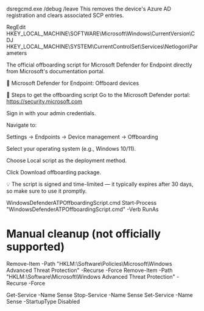 

dsregcmd.exe /debug /leave
This removes the device's Azure AD registration and clears associated SCP entries.

RegEdit 
HKEY_LOCAL_MACHINE\SOFTWARE\Microsoft\Windows\CurrentVersion\CDJ
HKEY_LOCAL_MACHINE\SYSTEM\CurrentControlSet\Services\Netlogon\Parameters


The official offboarding script for Microsoft Defender for Endpoint directly from Microsoft's documentation portal. 

🔗 Microsoft Defender for Endpoint: Offboard devices

🧭 Steps to get the offboarding script
Go to the Microsoft Defender portal: https://security.microsoft.com

Sign in with your admin credentials.

Navigate to:

Settings → Endpoints → Device management → Offboarding

Select your operating system (e.g., Windows 10/11).

Choose Local script as the deployment method.

Click Download offboarding package.

💡 The script is signed and time-limited — it typically expires after 30 days, so make sure to use it promptly.

WindowsDefenderATPOffboardingScript.cmd
Start-Process "WindowsDefenderATPOffboardingScript.cmd" -Verb RunAs


# Manual cleanup (not officially supported)

Remove-Item -Path "HKLM:\Software\Policies\Microsoft\Windows Advanced Threat Protection" -Recurse -Force
Remove-Item -Path "HKLM:\Software\Microsoft\Windows Advanced Threat Protection" -Recurse -Force

Get-Service -Name Sense
Stop-Service -Name Sense
Set-Service -Name Sense -StartupType Disabled
